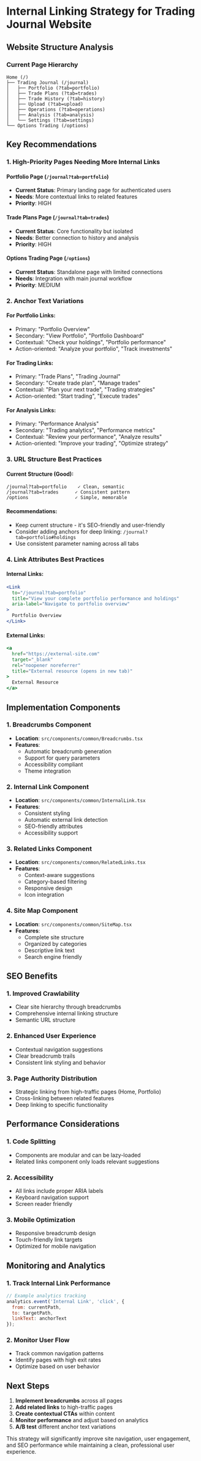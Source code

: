 # Internal Linking Strategy for Trading Journal Website

## Website Structure Analysis

### Current Page Hierarchy
```
Home (/)
├── Trading Journal (/journal)
│   ├── Portfolio (?tab=portfolio)
│   ├── Trade Plans (?tab=trades)
│   ├── Trade History (?tab=history)
│   ├── Upload (?tab=upload)
│   ├── Operations (?tab=operations)
│   ├── Analysis (?tab=analysis)
│   └── Settings (?tab=settings)
└── Options Trading (/options)
```

## Key Recommendations

### 1. High-Priority Pages Needing More Internal Links

#### **Portfolio Page** (`/journal?tab=portfolio`)
- **Current Status**: Primary landing page for authenticated users
- **Needs**: More contextual links to related features
- **Priority**: HIGH

#### **Trade Plans Page** (`/journal?tab=trades`)
- **Current Status**: Core functionality but isolated
- **Needs**: Better connection to history and analysis
- **Priority**: HIGH

#### **Options Trading Page** (`/options`)
- **Current Status**: Standalone page with limited connections
- **Needs**: Integration with main journal workflow
- **Priority**: MEDIUM

### 2. Anchor Text Variations

#### For Portfolio Links:
- Primary: "Portfolio Overview"
- Secondary: "View Portfolio", "Portfolio Dashboard"
- Contextual: "Check your holdings", "Portfolio performance"
- Action-oriented: "Analyze your portfolio", "Track investments"

#### For Trading Links:
- Primary: "Trade Plans", "Trading Journal"
- Secondary: "Create trade plan", "Manage trades"
- Contextual: "Plan your next trade", "Trading strategies"
- Action-oriented: "Start trading", "Execute trades"

#### For Analysis Links:
- Primary: "Performance Analysis"
- Secondary: "Trading analytics", "Performance metrics"
- Contextual: "Review your performance", "Analyze results"
- Action-oriented: "Improve your trading", "Optimize strategy"

### 3. URL Structure Best Practices

#### Current Structure (Good):
```
/journal?tab=portfolio    ✓ Clean, semantic
/journal?tab=trades      ✓ Consistent pattern
/options                 ✓ Simple, memorable
```

#### Recommendations:
- Keep current structure - it's SEO-friendly and user-friendly
- Consider adding anchors for deep linking: `/journal?tab=portfolio#holdings`
- Use consistent parameter naming across all tabs

### 4. Link Attributes Best Practices

#### Internal Links:
```jsx
<Link 
  to="/journal?tab=portfolio"
  title="View your complete portfolio performance and holdings"
  aria-label="Navigate to portfolio overview"
>
  Portfolio Overview
</Link>
```

#### External Links:
```jsx
<a 
  href="https://external-site.com"
  target="_blank"
  rel="noopener noreferrer"
  title="External resource (opens in new tab)"
>
  External Resource
</a>
```

## Implementation Components

### 1. Breadcrumbs Component
- **Location**: `src/components/common/Breadcrumbs.tsx`
- **Features**: 
  - Automatic breadcrumb generation
  - Support for query parameters
  - Accessibility compliant
  - Theme integration

### 2. Internal Link Component
- **Location**: `src/components/common/InternalLink.tsx`
- **Features**:
  - Consistent styling
  - Automatic external link detection
  - SEO-friendly attributes
  - Accessibility support

### 3. Related Links Component
- **Location**: `src/components/common/RelatedLinks.tsx`
- **Features**:
  - Context-aware suggestions
  - Category-based filtering
  - Responsive design
  - Icon integration

### 4. Site Map Component
- **Location**: `src/components/common/SiteMap.tsx`
- **Features**:
  - Complete site structure
  - Organized by categories
  - Descriptive link text
  - Search engine friendly

## SEO Benefits

### 1. Improved Crawlability
- Clear site hierarchy through breadcrumbs
- Comprehensive internal linking structure
- Semantic URL structure

### 2. Enhanced User Experience
- Contextual navigation suggestions
- Clear breadcrumb trails
- Consistent link styling and behavior

### 3. Page Authority Distribution
- Strategic linking from high-traffic pages (Home, Portfolio)
- Cross-linking between related features
- Deep linking to specific functionality

## Performance Considerations

### 1. Code Splitting
- Components are modular and can be lazy-loaded
- Related links component only loads relevant suggestions

### 2. Accessibility
- All links include proper ARIA labels
- Keyboard navigation support
- Screen reader friendly

### 3. Mobile Optimization
- Responsive breadcrumb design
- Touch-friendly link targets
- Optimized for mobile navigation

## Monitoring and Analytics

### 1. Track Internal Link Performance
```javascript
// Example analytics tracking
analytics.event('Internal Link', 'click', {
  from: currentPath,
  to: targetPath,
  linkText: anchorText
});
```

### 2. Monitor User Flow
- Track common navigation patterns
- Identify pages with high exit rates
- Optimize based on user behavior

## Next Steps

1. **Implement breadcrumbs** across all pages
2. **Add related links** to high-traffic pages
3. **Create contextual CTAs** within content
4. **Monitor performance** and adjust based on analytics
5. **A/B test** different anchor text variations

This strategy will significantly improve site navigation, user engagement, and SEO performance while maintaining a clean, professional user experience.
